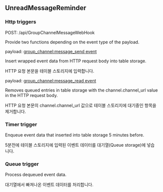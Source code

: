 ## UnreadMessageReminder

### Http triggers

POST: /api/GroupChannelMessageWebHook

Provide two functions depending on the event type of the payload.

payload: [group_channel:message_send event](https://sendbird.com/docs/chat/v3/platform-api/webhook/events/group-channel#2-group_channel-message_send)

Insert wrapped event data from HTTP request body into table storage.

HTTP 요청 본문을 테이블 스토리지에 입력합니다.

payload: [group_channel:message_read event](https://sendbird.com/docs/chat/v3/platform-api/webhook/events/group-channel#2-group_channel-message_read)

Removes queued entries in table storage with the channel.channel_url value in the HTTP request body.

HTTP 요청 본문의 channel.channel_url 값으로 테이블 스토리지에 대기중인 항목을 제거합니다.


### Timer trigger

Enqueue event data that inserted into table storage 5 minutes before.

5분전에 테이블 스토리지에 입력된  이벤트 데이터를 대기열(Queue storage)에 넣습니다.

### Queue trigger

Process dequeued event data.

대기열에서 빠져나온 이벤트 데이터를 처리합니다.